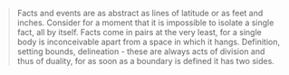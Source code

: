 >Facts and events are as abstract as lines of latitude or as feet and inches. Consider for a moment that it is impossible to isolate a single fact, all by itself. Facts come in pairs at the very least, for a single body is inconceivable apart from a space in which it hangs. Definition, setting bounds, delineation - these are always acts of division and thus of duality, for as soon as a boundary is defined it has two sides.